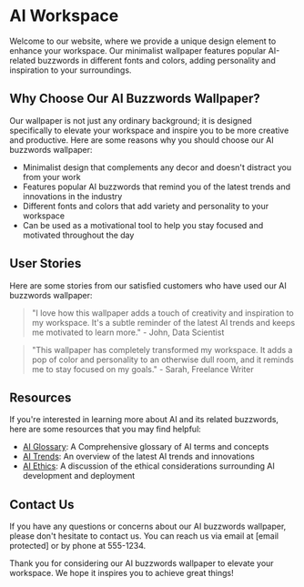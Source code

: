 <!--font:Orbitron-->

# AI Workspace

<!--font:Barlow Condensed-->

Welcome to our website, where we provide a unique design element to enhance your workspace. Our minimalist wallpaper features popular AI-related buzzwords in different fonts and colors, adding personality and inspiration to your surroundings.

## Why Choose Our AI Buzzwords Wallpaper?

Our wallpaper is not just any ordinary background; it is designed specifically to elevate your workspace and inspire you to be more creative and productive. Here are some reasons why you should choose our AI buzzwords wallpaper:

-   Minimalist design that complements any decor and doesn't distract you from your work
-   Features popular AI buzzwords that remind you of the latest trends and innovations in the industry
-   Different fonts and colors that add variety and personality to your workspace
-   Can be used as a motivational tool to help you stay focused and motivated throughout the day

## User Stories

Here are some stories from our satisfied customers who have used our AI buzzwords wallpaper:

> "I love how this wallpaper adds a touch of creativity and inspiration to my workspace. It's a subtle reminder of the latest AI trends and keeps me motivated to learn more." - John, Data Scientist

> "This wallpaper has completely transformed my workspace. It adds a pop of color and personality to an otherwise dull room, and it reminds me to stay focused on my goals." - Sarah, Freelance Writer

## Resources

If you're interested in learning more about AI and its related buzzwords, here are some resources that you may find helpful:

-   [AI Glossary](#): A Com<wbr>pre<wbr>hen<wbr>sive glossary of AI terms and concepts
-   [AI Trends](#): An overview of the latest AI trends and innovations
-   [AI Ethics](#): A discussion of the ethical considerations surrounding AI development and deployment

## Contact Us

If you have any questions or concerns about our AI buzzwords wallpaper, please don't hesitate to contact us. You can reach us via email at [email protected] or by phone at 555-1234.

Thank you for considering our AI buzzwords wallpaper to elevate your workspace. We hope it inspires you to achieve great things!

<!--

Write me content for website with wallpaper which alt text is:

"A minimalist design featuring AI-related buzzwords in different fonts and colors"

The name/title of the page should not be 1:1 copy of the alt text but rather a real content of the website which is using this wallpaper.

- Use markdown format
- Start with heading
- Heading should be short and concise
- The content should look like a real website
- The website should not be about the wallpaper, wallpaper is just a related background
- Heading should be contain work "wallpaper" or "background"
- Include real sections like references, contact, user stories, etc. use things relevant to the page purpose.
- Feel free to use structure like headings, bullets, numbering, blockquotes, paragraphs, horizontal lines, etc.
- You can use formatting like bold or _italic_
- You can include UTF-8 emojis
- Links should be only #hash anchors (and you can refer to the document itself)
- Do not include images


---


# AI Buzzwords Wallpaper: Enhancing Your Workspace

Welcome to our website, where we provide you with a minimalist wallpaper design that features AI-related buzzwords in different fonts and colors. Our wallpaper is perfect for anyone who wants to add a touch of creativity and inspiration to their workspace.

## Why Choose Our AI Buzzwords Wallpaper?

Our wallpaper is not just any ordinary background; it is designed specifically to enhance your workspace and inspire you to be more creative and productive. Here are some reasons why you should choose our AI buzzwords wallpaper:

- Minimalist design that is easy on the eyes and doesn't distract you from your work
- Features popular AI buzzwords that remind you of the latest trends and innovations in the industry
- Different fonts and colors that add variety and personality to your workspace
- Can be used as a motivational tool to help you stay focused and motivated throughout the day

## User Stories

Here are some stories from our satisfied customers who have used our AI buzzwords wallpaper:

> "I love this wallpaper! It's so simple yet so inspiring. Every time I look at it, I'm reminded of the latest AI trends and it motivates me to keep learning and growing." - John, Data Scientist

> "This wallpaper has completely transformed my workspace. It adds a pop of color and personality to an otherwise dull room, and it reminds me to stay focused on my goals." - Sarah, Freelance Writer

## References

If you're interested in learning more about AI and its related buzzwords, here are some resources that you may find helpful:

- [AI Glossary](#): A Com<wbr>pre<wbr>hen<wbr>sive glossary of AI terms and concepts
- [AI Trends](#): An overview of the latest AI trends and innovations
- [AI Ethics](#): A discussion of the ethical considerations surrounding AI development and deployment

## Contact Us

If you have any questions or concerns about our AI buzzwords wallpaper, please don't hesitate to contact us. You can reach us via email at [email protected] or by phone at 555-1234.

Thank you for considering our AI buzzwords wallpaper for your workspace. We hope it inspires you to achieve great things!


---


Heading should not include word "wallpaper". The website should not be about the wallpaper itself, wallpaper is just a related background, rewrite whole content.


---


# Elevate Your Workspace with AI Buzzwords

Welcome to our website, where we provide a unique design element to enhance your workspace. Our minimalist wallpaper features popular AI-related buzzwords in different fonts and colors, adding personality and inspiration to your surroundings.

## Why Choose Our AI Buzzwords Wallpaper?

Our wallpaper is not just any ordinary background; it is designed specifically to elevate your workspace and inspire you to be more creative and productive. Here are some reasons why you should choose our AI buzzwords wallpaper:

- Minimalist design that complements any decor and doesn't distract you from your work
- Features popular AI buzzwords that remind you of the latest trends and innovations in the industry
- Different fonts and colors that add variety and personality to your workspace
- Can be used as a motivational tool to help you stay focused and motivated throughout the day

## User Stories

Here are some stories from our satisfied customers who have used our AI buzzwords wallpaper:

> "I love how this wallpaper adds a touch of creativity and inspiration to my workspace. It's a subtle reminder of the latest AI trends and keeps me motivated to learn more." - John, Data Scientist

> "This wallpaper has completely transformed my workspace. It adds a pop of color and personality to an otherwise dull room, and it reminds me to stay focused on my goals." - Sarah, Freelance Writer

## Resources

If you're interested in learning more about AI and its related buzzwords, here are some resources that you may find helpful:

- [AI Glossary](#): A Com<wbr>pre<wbr>hen<wbr>sive glossary of AI terms and concepts
- [AI Trends](#): An overview of the latest AI trends and innovations
- [AI Ethics](#): A discussion of the ethical considerations surrounding AI development and deployment

## Contact Us

If you have any questions or concerns about our AI buzzwords wallpaper, please don't hesitate to contact us. You can reach us via email at [email protected] or by phone at 555-1234.

Thank you for considering our AI buzzwords wallpaper to elevate your workspace. We hope it inspires you to achieve great things!

-->
